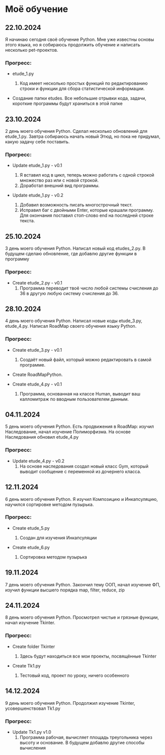 # Моё обучение

## 22.10.2024

Я начинаю сегодня своё обучение Python. Мне уже известны основы этого языка, но я собираюсь продолжить обучение и написать несколько pet-проектов.

### Прогресс: 

- etude_1.py
  1) Код имеет несколько простых функций по редактированию строки и функции для сбора статистической информации.

- Создание папки etudes. Все небольшие отрывки кода, задачи, короткие программы будут храниться в этой папке

## 23.10.2024

2 день моего обучения Python. 
Сделал несколько обновлений для etude_1.py. Завтра собираюсь начать новый Этюд, но пока не придумал, какую задачу себе поставить.

### Прогресс:

- Update etude_1.py - v0.1
  1) Я вставил код в цикл, теперь можно работать с одной строкой множество раз или с новой строкой.
  2) Доработал внешний вид программы.

- Update etude_1.py - v0.2
  1) Добавил возможность писать многострочный текст.
  2) Исправил баг с двойными Enter, которые крашали программу. Для окончания поставил стоп-слово end на последней строке текста.

## 25.10.2024

3 день моего обучения Python.
Написал новый код etudes_2.py. В будущем сделаю обновление, где добавлю другие функции в программу

### Прогресс:

- Create etude_2.py - v0.1
  1) Программа переводит твоё число любой системы счисления до 36 в другую любую систему счисления до 36.

## 28.10.2024

4 день моего обучения Python.
Написал новые коды etude_3.py, etude_4.py. Написал RoadMap своего обучения языку Python.

### Прогресс:

- Create etude_3.py - v0.1
  1) Создаёт новый файл, который можно редактировать в самой программе.

- Create RoadMapPython.

- Create etude_4.py - v0.1
  1) Программа, основанная на классе Human, выводит ваш калломитраж по вводным пользователем данным.

## 04.11.2024

5 день моего обучения Python.
Есть продвижения в RoadMap: изучил Наследование, начал изучение Полиморфизма. На основе Наследования обновил etude_4.py

### Прогресс:

- Update etude_4.py - v0.2
  1) На основе наследования создал новый класс Gym, который выводит сообщение с переменной из дочернего класса.
 
## 12.11.2024

6 день моего обучения Python.
Я изучил Композицию и Инкапсуляцию, научился сортировке методом пузырька.

### Прогресс:

- Create etude_5.py
  1) Создан для изучения Инкапсуляции

- Create etude_6.py
  1) Сортировка методом пузырька

## 19.11.2024

7 день моего обучения Python.
Закончил тему ООП, начал изучение ФП, изучил функции высшего порядка map, filter, reduce, zip

## 24.11.2024

8 день моего обучения Python.
Просмотрел чистые и грязные функции, начал изучение Tkinter.

### Прогресс:

- Create folder Tkinter
  1) Здесь будут находиться все мои проекты, посвящённые Tkinter
 
- Create Tk1.py
  1) Тестовый код, проект по уроку, ничего особенного

## 14.12.2024

9 день моего обучения Python.
Продолжил изучение Tkinter, усовершенствовал Tk1.py

### Прогресс:

- Update Tk1.py v1.0
  1) Программа рабочая, вычисляет площадь треугольника через высоту и основание. В будущем добавлю другие способы вычисления
